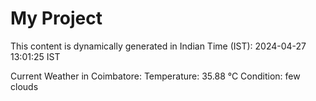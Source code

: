 # My Project

This content is dynamically generated in Indian Time (IST): 2024-04-27 13:01:25 IST


Current Weather in Coimbatore:
Temperature: 35.88 °C
Condition: few clouds
